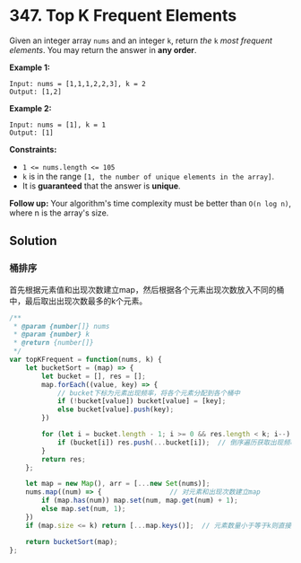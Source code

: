 # 347. Top K Frequent Elements

Given an integer array `nums` and an integer `k`, return *the* `k` *most frequent elements*. You may return the answer in **any order**.

 

**Example 1:**

```
Input: nums = [1,1,1,2,2,3], k = 2
Output: [1,2]
```

**Example 2:**

```
Input: nums = [1], k = 1
Output: [1]
```

 

**Constraints:**

- `1 <= nums.length <= 105`
- `k` is in the range `[1, the number of unique elements in the array]`.
- It is **guaranteed** that the answer is **unique**.

 

**Follow up:** Your algorithm's time complexity must be better than `O(n log n)`, where n is the array's size.

## Solution

### 桶排序

首先根据元素值和出现次数建立map，然后根据各个元素出现次数放入不同的桶中，最后取出出现次数最多的k个元素。

```js
/**
 * @param {number[]} nums
 * @param {number} k
 * @return {number[]}
 */
var topKFrequent = function(nums, k) {
    let bucketSort = (map) => {
        let bucket = [], res = [];
        map.forEach((value, key) => {
            // bucket下标为元素出现频率，将各个元素分配到各个桶中
            if (!bucket[value]) bucket[value] = [key];
            else bucket[value].push(key);
        })

        for (let i = bucket.length - 1; i >= 0 && res.length < k; i--) {
            if (bucket[i]) res.push(...bucket[i]);  // 倒序遍历获取出现频率（下标）最大的k个数
        }
        return res;
    };

    let map = new Map(), arr = [...new Set(nums)];
    nums.map((num) => {                 // 对元素和出现次数建立map
        if (map.has(num)) map.set(num, map.get(num) + 1);
        else map.set(num, 1);
    })
    if (map.size <= k) return [...map.keys()];  // 元素数量小于等于k则直接返回

    return bucketSort(map);
};
```

